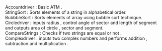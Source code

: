 Accountdriver : Basic ATM .  
StringSort : Sorts elements of a string in alphabetical order.  
BubbbleSort : Sorts elements of array using bubble sort technique.  
Circledriver : inputs radius , control angle of sector and length of segment and outputs area of circle , sector and segment.  
CompareStrings : Checks if two strings are equal or not .  
Complexdriver : inputs two complex numbers and performs addition , subtraction and multiplication .   
